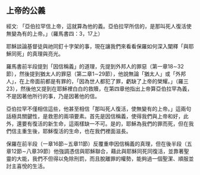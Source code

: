 ## 上帝的公義 ##

經文: 「亞伯拉罕信上帝，這就算為他的義。亞伯拉罕所信的，是那叫死人復活使無變為有的上帝。」（羅馬書四：3，17上）



耶穌談論基督徒與祂同釘十字架的事，現在讓我們來看看保羅如何深入闡釋「與耶穌同死」的真理與亮光。

羅馬書前半段提到「因信稱義」的道理，先提到外邦人的罪惡（第一章18∼32節），然後提到猶太人的罪惡（第二章1∼29節），他說無論「猶太人」或「外邦人」，在上帝面前都是有罪的，「因為世人都犯了罪，虧缺了上帝的榮耀。」（羅三23），然後他又提到在耶穌裡白白的救贖，在第四章他指出上帝算亞伯拉罕為義，不是因著他所行的事，乃是因著他的信。

亞伯拉罕不僅相信這些，他甚至相信「那叫死人復活，使無變有的上帝。」這兩句話極具關鍵性，是救恩的兩項要素。首先是因信稱義，使得我們與上帝和好，此外，還要有復活的新生命，這兩樣缺一不可。是的，耶穌為我們的罪而死，但在我們信主重生後，耶穌復活的生命，也在我們裡面滋長。

保羅在前半段（一章16節∼五章11節）反覆重申因信稱義的真理，但在後半段（五章12節∼八章39節）他強調憑信與耶穌聯合，藉此與耶穌同死同復活，並靠著聖靈的大能，我們不但得以免除刑罰，而且脫離罪的權勢，能夠過一個聖潔、順服並討主喜悅的生活。